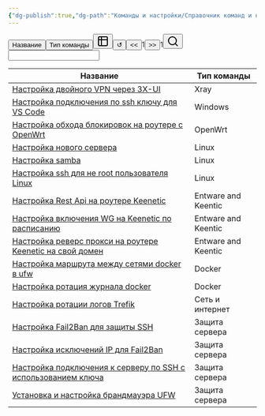```yaml
---
{"dg-publish":true,"dg-path":"Команды и настройки/Справочник команд и настроек.md","permalink":"/komandy-i-nastrojki/spravochnik-komand-i-nastroek/","updated":"2024-09-29T19:08:39+03:00"}
---
```


<div class="dvit-view-id-view-1"><div><button class="dvit-button">Название</button><button class="dvit-button">Тип команды</button><button class="dvit-button change-view-button"><span class="change-view-button-icon"><svg xmlns="http://www.w3.org/2000/svg" width="24" height="24" viewBox="0 0 24 24" fill="none" stroke="currentColor" stroke-width="2" stroke-linecap="round" stroke-linejoin="round" class="svg-icon lucide-table-2"><path d="M9 3H5a2 2 0 0 0-2 2v4m6-6h10a2 2 0 0 1 2 2v4M9 3v18m0 0h10a2 2 0 0 0 2-2V9M9 21H5a2 2 0 0 1-2-2V9m0 0h18"></path></svg></span></button><button class="dvit-button">↺</button><span style="white-space: nowrap;"><button class="dvit-button button-gray">&lt;&lt;</button>1<button class="dvit-button button-gray">&gt;&gt;</button>1</span><button class="dvit-button dvit-search-button button-selected"><span class="search-button-icon"><svg xmlns="http://www.w3.org/2000/svg" width="24" height="24" viewBox="0 0 24 24" fill="none" stroke="currentColor" stroke-width="2" stroke-linecap="round" stroke-linejoin="round" class="svg-icon lucide-search"><circle cx="11" cy="11" r="8"></circle><path d="m21 21-4.3-4.3"></path></svg></span></button><input class="dvit-search-input"></div><div><p class="dv-table-wrapper full-width table"><span dir="ltr" style="overflow-x: auto;"><table>
<thead>
<tr>
<th dir="ltr"><div data-view-id="view-1" data-prop="file.link" class="header-sorting-button"><span>Название</span></div></th>
<th dir="ltr"><div data-view-id="view-1" data-prop="comand-type" class="header-sorting-button"><span>Тип команды</span></div></th>
</tr>
</thead>
<tbody>
<tr>
<td dir="ltr"><div style="" data-prop="file.link" data-path="Хобби/Команды и настройки/Настройка двойного VPN через 3X-UI.md" data-type="file name" class="edit-button"><a data-tooltip-position="top" aria-label="Хобби/Команды и настройки/Настройка двойного VPN через 3X-UI.md" data-href="Хобби/Команды и настройки/Настройка двойного VPN через 3X-UI.md" href="Хобби/Команды и настройки/Настройка двойного VPN через 3X-UI.md" class="internal-link data-link-icon data-link-icon-after data-link-text" target="_blank" rel="noopener nofollow" data-link-tags="" data-link-type="comand" data-link-path="Хобби/Команды и настройки/Настройка двойного VPN через 3X-UI.md" style="--data-link-type: comand; --data-link-path: Хобби/Команды и настройки/Настройка двойного VPN через 3X-UI.md;">Настройка двойного VPN через 3X-UI</a></div></td>
<td dir="ltr"><div style="" data-prop="comand-type" data-path="Хобби/Команды и настройки/Настройка двойного VPN через 3X-UI.md" data-type="text" class="edit-button">Xray</div></td>
</tr>
<tr>
<td dir="ltr"><div style="" data-prop="file.link" data-path="Хобби/Команды и настройки/Настройка подключения по ssh ключу для VS Code.md" data-type="file name" class="edit-button"><a data-tooltip-position="top" aria-label="Хобби/Команды и настройки/Настройка подключения по ssh ключу для VS Code.md" data-href="Хобби/Команды и настройки/Настройка подключения по ssh ключу для VS Code.md" href="Хобби/Команды и настройки/Настройка подключения по ssh ключу для VS Code.md" class="internal-link data-link-icon data-link-icon-after data-link-text" target="_blank" rel="noopener nofollow" data-link-tags="" data-link-type="comand" data-link-path="Хобби/Команды и настройки/Настройка подключения по ssh ключу для VS Code.md" style="--data-link-type: comand; --data-link-path: Хобби/Команды и настройки/Настройка подключения по ssh ключу для VS Code.md;">Настройка подключения по ssh ключу для VS Code</a></div></td>
<td dir="ltr"><div style="" data-prop="comand-type" data-path="Хобби/Команды и настройки/Настройка подключения по ssh ключу для VS Code.md" data-type="text" class="edit-button">Windows</div></td>
</tr>
<tr>
<td dir="ltr"><div style="" data-prop="file.link" data-path="Хобби/Команды и настройки/Настройка обхода блокировок на роутере с OpenWrt.md" data-type="file name" class="edit-button"><a data-tooltip-position="top" aria-label="Хобби/Команды и настройки/Настройка обхода блокировок на роутере с OpenWrt.md" data-href="Хобби/Команды и настройки/Настройка обхода блокировок на роутере с OpenWrt.md" href="Хобби/Команды и настройки/Настройка обхода блокировок на роутере с OpenWrt.md" class="internal-link data-link-icon data-link-icon-after data-link-text" target="_blank" rel="noopener nofollow" data-link-tags="" data-link-type="comand" data-link-path="Хобби/Команды и настройки/Настройка обхода блокировок на роутере с OpenWrt.md" style="--data-link-type: comand; --data-link-path: Хобби/Команды и настройки/Настройка обхода блокировок на роутере с OpenWrt.md;">Настройка обхода блокировок на роутере с OpenWrt</a></div></td>
<td dir="ltr"><div style="" data-prop="comand-type" data-path="Хобби/Команды и настройки/Настройка обхода блокировок на роутере с OpenWrt.md" data-type="text" class="edit-button">OpenWrt</div></td>
</tr>
<tr>
<td dir="ltr"><div style="" data-prop="file.link" data-path="Заметки/Настройка нового сервера.md" data-type="file name" class="edit-button"><a data-tooltip-position="top" aria-label="Заметки/Настройка нового сервера.md" data-href="Заметки/Настройка нового сервера.md" href="Заметки/Настройка нового сервера.md" class="internal-link data-link-icon data-link-icon-after data-link-text" target="_blank" rel="noopener nofollow" data-link-tags="" data-link-type="comand" data-link-path="Заметки/Настройка нового сервера.md" style="--data-link-type: comand; --data-link-path: Заметки/Настройка нового сервера.md;">Настройка нового сервера</a></div></td>
<td dir="ltr"><div style="" data-prop="comand-type" data-path="Заметки/Настройка нового сервера.md" data-type="text" class="edit-button">Linux</div></td>
</tr>
<tr>
<td dir="ltr"><div style="" data-prop="file.link" data-path="Хобби/Команды и настройки/Настройка samba.md" data-type="file name" class="edit-button"><a data-tooltip-position="top" aria-label="Хобби/Команды и настройки/Настройка samba.md" data-href="Хобби/Команды и настройки/Настройка samba.md" href="Хобби/Команды и настройки/Настройка samba.md" class="internal-link data-link-icon data-link-icon-after data-link-text" target="_blank" rel="noopener nofollow" data-link-tags="" data-link-type="comand" data-link-path="Хобби/Команды и настройки/Настройка samba.md" style="--data-link-type: comand; --data-link-path: Хобби/Команды и настройки/Настройка samba.md;">Настройка samba</a></div></td>
<td dir="ltr"><div style="" data-prop="comand-type" data-path="Хобби/Команды и настройки/Настройка samba.md" data-type="text" class="edit-button">Linux</div></td>
</tr>
<tr>
<td dir="ltr"><div style="" data-prop="file.link" data-path="Хобби/Команды и настройки/Настройка ssh для не root пользователя Linux.md" data-type="file name" class="edit-button"><a data-tooltip-position="top" aria-label="Хобби/Команды и настройки/Настройка ssh для не root пользователя Linux.md" data-href="Хобби/Команды и настройки/Настройка ssh для не root пользователя Linux.md" href="Хобби/Команды и настройки/Настройка ssh для не root пользователя Linux.md" class="internal-link data-link-icon data-link-icon-after data-link-text" target="_blank" rel="noopener nofollow" data-link-tags="" data-link-type="comand" data-link-path="Хобби/Команды и настройки/Настройка ssh для не root пользователя Linux.md" style="--data-link-type: comand; --data-link-path: Хобби/Команды и настройки/Настройка ssh для не root пользователя Linux.md;">Настройка ssh для не root пользователя Linux</a></div></td>
<td dir="ltr"><div style="" data-prop="comand-type" data-path="Хобби/Команды и настройки/Настройка ssh для не root пользователя Linux.md" data-type="text" class="edit-button">Linux</div></td>
</tr>
<tr>
<td dir="ltr"><div style="" data-prop="file.link" data-path="Хобби/Команды и настройки/Настройка Rest Api на роутере Keenetic.md" data-type="file name" class="edit-button"><a data-tooltip-position="top" aria-label="Хобби/Команды и настройки/Настройка Rest Api на роутере Keenetic.md" data-href="Хобби/Команды и настройки/Настройка Rest Api на роутере Keenetic.md" href="Хобби/Команды и настройки/Настройка Rest Api на роутере Keenetic.md" class="internal-link data-link-icon data-link-icon-after data-link-text" target="_blank" rel="noopener nofollow" data-link-tags="" data-link-type="comand" data-link-path="Хобби/Команды и настройки/Настройка Rest Api на роутере Keenetic.md" style="--data-link-type: comand; --data-link-path: Хобби/Команды и настройки/Настройка Rest Api на роутере Keenetic.md;">Настройка Rest Api на роутере Keenetic</a></div></td>
<td dir="ltr"><div style="" data-prop="comand-type" data-path="Хобби/Команды и настройки/Настройка Rest Api на роутере Keenetic.md" data-type="text" class="edit-button">Entware and Keentic</div></td>
</tr>
<tr>
<td dir="ltr"><div style="" data-prop="file.link" data-path="Хобби/Команды и настройки/Настройка включения WG на Keenetic по расписанию.md" data-type="file name" class="edit-button"><a data-tooltip-position="top" aria-label="Хобби/Команды и настройки/Настройка включения WG на Keenetic по расписанию.md" data-href="Хобби/Команды и настройки/Настройка включения WG на Keenetic по расписанию.md" href="Хобби/Команды и настройки/Настройка включения WG на Keenetic по расписанию.md" class="internal-link data-link-icon data-link-icon-after data-link-text" target="_blank" rel="noopener nofollow" data-link-tags="" data-link-type="comand" data-link-path="Хобби/Команды и настройки/Настройка включения WG на Keenetic по расписанию.md" style="--data-link-type: comand; --data-link-path: Хобби/Команды и настройки/Настройка включения WG на Keenetic по расписанию.md;">Настройка включения WG на Keenetic по расписанию</a></div></td>
<td dir="ltr"><div style="" data-prop="comand-type" data-path="Хобби/Команды и настройки/Настройка включения WG на Keenetic по расписанию.md" data-type="text" class="edit-button">Entware and Keentic</div></td>
</tr>
<tr>
<td dir="ltr"><div style="" data-prop="file.link" data-path="Хобби/Команды и настройки/Настройка реверс прокси на роутере Keenetic на свой домен.md" data-type="file name" class="edit-button"><a data-tooltip-position="top" aria-label="Хобби/Команды и настройки/Настройка реверс прокси на роутере Keenetic на свой домен.md" data-href="Хобби/Команды и настройки/Настройка реверс прокси на роутере Keenetic на свой домен.md" href="Хобби/Команды и настройки/Настройка реверс прокси на роутере Keenetic на свой домен.md" class="internal-link data-link-icon data-link-icon-after data-link-text" target="_blank" rel="noopener nofollow" data-link-tags="" data-link-type="comand" data-link-path="Хобби/Команды и настройки/Настройка реверс прокси на роутере Keenetic на свой домен.md" style="--data-link-type: comand; --data-link-path: Хобби/Команды и настройки/Настройка реверс прокси на роутере Keenetic на свой домен.md;">Настройка реверс прокси на роутере Keenetic на свой домен</a></div></td>
<td dir="ltr"><div style="" data-prop="comand-type" data-path="Хобби/Команды и настройки/Настройка реверс прокси на роутере Keenetic на свой домен.md" data-type="text" class="edit-button">Entware and Keentic</div></td>
</tr>
<tr>
<td dir="ltr"><div style="" data-prop="file.link" data-path="Хобби/Команды и настройки/Настройка маршрута между сетями docker в ufw.md" data-type="file name" class="edit-button"><a data-tooltip-position="top" aria-label="Хобби/Команды и настройки/Настройка маршрута между сетями docker в ufw.md" data-href="Хобби/Команды и настройки/Настройка маршрута между сетями docker в ufw.md" href="Хобби/Команды и настройки/Настройка маршрута между сетями docker в ufw.md" class="internal-link data-link-icon data-link-icon-after data-link-text" target="_blank" rel="noopener nofollow" data-link-tags="" data-link-type="comand" data-link-path="Хобби/Команды и настройки/Настройка маршрута между сетями docker в ufw.md" style="--data-link-type: comand; --data-link-path: Хобби/Команды и настройки/Настройка маршрута между сетями docker в ufw.md;">Настройка маршрута между сетями docker в ufw</a></div></td>
<td dir="ltr"><div style="" data-prop="comand-type" data-path="Хобби/Команды и настройки/Настройка маршрута между сетями docker в ufw.md" data-type="text" class="edit-button">Docker</div></td>
</tr>
<tr>
<td dir="ltr"><div style="" data-prop="file.link" data-path="Хобби/Команды и настройки/Настройка ротация журнала docker.md" data-type="file name" class="edit-button"><a data-tooltip-position="top" aria-label="Хобби/Команды и настройки/Настройка ротация журнала docker.md" data-href="Хобби/Команды и настройки/Настройка ротация журнала docker.md" href="Хобби/Команды и настройки/Настройка ротация журнала docker.md" class="internal-link data-link-icon data-link-icon-after data-link-text" target="_blank" rel="noopener nofollow" data-link-tags="" data-link-type="comand" data-link-path="Хобби/Команды и настройки/Настройка ротация журнала docker.md" style="--data-link-type: comand; --data-link-path: Хобби/Команды и настройки/Настройка ротация журнала docker.md;">Настройка ротация журнала docker</a></div></td>
<td dir="ltr"><div style="" data-prop="comand-type" data-path="Хобби/Команды и настройки/Настройка ротация журнала docker.md" data-type="text" class="edit-button">Docker</div></td>
</tr>
<tr>
<td dir="ltr"><div style="" data-prop="file.link" data-path="Хобби/Команды и настройки/Настройка ротации логов Trefik.md" data-type="file name" class="edit-button"><a data-tooltip-position="top" aria-label="Хобби/Команды и настройки/Настройка ротации логов Trefik.md" data-href="Хобби/Команды и настройки/Настройка ротации логов Trefik.md" href="Хобби/Команды и настройки/Настройка ротации логов Trefik.md" class="internal-link data-link-icon data-link-icon-after data-link-text" target="_blank" rel="noopener nofollow" data-link-tags="" data-link-type="comand" data-link-path="Хобби/Команды и настройки/Настройка ротации логов Trefik.md" style="--data-link-type: comand; --data-link-path: Хобби/Команды и настройки/Настройка ротации логов Trefik.md;">Настройка ротации логов Trefik</a></div></td>
<td dir="ltr"><div style="" data-prop="comand-type" data-path="Хобби/Команды и настройки/Настройка ротации логов Trefik.md" data-type="text" class="edit-button">Сеть и интернет</div></td>
</tr>
<tr>
<td dir="ltr"><div style="" data-prop="file.link" data-path="Хобби/Команды и настройки/Настройка Fail2Ban для защиты SSH.md" data-type="file name" class="edit-button"><a data-tooltip-position="top" aria-label="Хобби/Команды и настройки/Настройка Fail2Ban для защиты SSH.md" data-href="Хобби/Команды и настройки/Настройка Fail2Ban для защиты SSH.md" href="Хобби/Команды и настройки/Настройка Fail2Ban для защиты SSH.md" class="internal-link data-link-icon data-link-icon-after data-link-text" target="_blank" rel="noopener nofollow" data-link-tags="" data-link-type="comand" data-link-path="Хобби/Команды и настройки/Настройка Fail2Ban для защиты SSH.md" style="--data-link-type: comand; --data-link-path: Хобби/Команды и настройки/Настройка Fail2Ban для защиты SSH.md;">Настройка Fail2Ban для защиты SSH</a></div></td>
<td dir="ltr"><div style="" data-prop="comand-type" data-path="Хобби/Команды и настройки/Настройка Fail2Ban для защиты SSH.md" data-type="text" class="edit-button">Защита сервера</div></td>
</tr>
<tr>
<td dir="ltr"><div style="" data-prop="file.link" data-path="Хобби/Команды и настройки/Настройка исключений IP для Fail2Ban.md" data-type="file name" class="edit-button"><a data-tooltip-position="top" aria-label="Хобби/Команды и настройки/Настройка исключений IP для Fail2Ban.md" data-href="Хобби/Команды и настройки/Настройка исключений IP для Fail2Ban.md" href="Хобби/Команды и настройки/Настройка исключений IP для Fail2Ban.md" class="internal-link data-link-icon data-link-icon-after data-link-text" target="_blank" rel="noopener nofollow" data-link-tags="" data-link-type="comand" data-link-path="Хобби/Команды и настройки/Настройка исключений IP для Fail2Ban.md" style="--data-link-type: comand; --data-link-path: Хобби/Команды и настройки/Настройка исключений IP для Fail2Ban.md;">Настройка исключений IP для Fail2Ban</a></div></td>
<td dir="ltr"><div style="" data-prop="comand-type" data-path="Хобби/Команды и настройки/Настройка исключений IP для Fail2Ban.md" data-type="text" class="edit-button">Защита сервера</div></td>
</tr>
<tr>
<td dir="ltr"><div style="" data-prop="file.link" data-path="Хобби/Команды и настройки/Настройка подключения к серверу по SSH с использованием ключа.md" data-type="file name" class="edit-button"><a data-tooltip-position="top" aria-label="Хобби/Команды и настройки/Настройка подключения к серверу по SSH с использованием ключа.md" data-href="Хобби/Команды и настройки/Настройка подключения к серверу по SSH с использованием ключа.md" href="Хобби/Команды и настройки/Настройка подключения к серверу по SSH с использованием ключа.md" class="internal-link data-link-icon data-link-icon-after data-link-text" target="_blank" rel="noopener nofollow" data-link-tags="" data-link-type="comand" data-link-path="Хобби/Команды и настройки/Настройка подключения к серверу по SSH с использованием ключа.md" style="--data-link-type: comand; --data-link-path: Хобби/Команды и настройки/Настройка подключения к серверу по SSH с использованием ключа.md;">Настройка подключения к серверу по SSH с использованием ключа</a></div></td>
<td dir="ltr"><div style="" data-prop="comand-type" data-path="Хобби/Команды и настройки/Настройка подключения к серверу по SSH с использованием ключа.md" data-type="text" class="edit-button">Защита сервера</div></td>
</tr>
<tr>
<td dir="ltr"><div style="" data-prop="file.link" data-path="Хобби/Команды и настройки/Установка и настройка брандмауэра UFW.md" data-type="file name" class="edit-button"><a data-tooltip-position="top" aria-label="Хобби/Команды и настройки/Установка и настройка брандмауэра UFW.md" data-href="Хобби/Команды и настройки/Установка и настройка брандмауэра UFW.md" href="Хобби/Команды и настройки/Установка и настройка брандмауэра UFW.md" class="internal-link data-link-icon data-link-icon-after data-link-text" target="_blank" rel="noopener nofollow" data-link-tags="" data-link-type="comand" data-link-path="Хобби/Команды и настройки/Установка и настройка брандмауэра UFW.md" style="--data-link-type: comand; --data-link-path: Хобби/Команды и настройки/Установка и настройка брандмауэра UFW.md;">Установка и настройка брандмауэра UFW</a></div></td>
<td dir="ltr"><div style="" data-prop="comand-type" data-path="Хобби/Команды и настройки/Установка и настройка брандмауэра UFW.md" data-type="text" class="edit-button">Защита сервера</div></td>
</tr>
</tbody>
</table></span></p></div><div></div></div>
